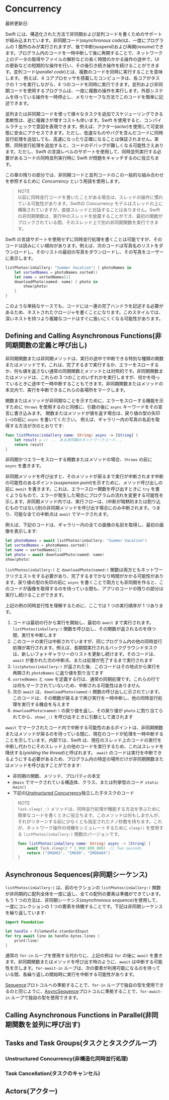 # Concurrency

最終更新日:

Swift には、構造化された方法で非同期および並列コードを書くためのサポートが組み込まれています。非同期コード(*asynchronous code*)は、一度にプログラムの 1 箇所のみが実行されますが、後で中断(*suspend*)および再開(*resume*)できます。プログラム内のコードを一時中断して後に再開することで、ネットワーク上のデータの取得やファイルの解析などの長く時間のかかる操作の途中で、UI の更新などの短期的な操作を行い、その後引き続き操作を続けることができます。並列コード(*parallel code*)とは、複数のコードを同時に実行することを意味します。 例えば、4 コアプロセッサを搭載したコンピュータは、各コアがタスクの 1 つを実行しながら、4 つのコードを同時に実行できます。並列および非同期コードを使用するプログラムは、一度に複数の操作を実行します。外部システムを待っている操作を一時停止し、メモリセーフな方法でこのコードを簡単に記述できます。

並列または非同期コードを使って様々なタスクを追加でスケジューリングできる柔軟性は、逆に複雑さが増すコストも伴います。Swift を使用すると、コンパイルラチェックで意図を表現できます。例えば、アクター(*actor*)を使用して可変状態に安全にアクセスできます。ただし、低速なものやバグを含んだコードに同時並行処理を追加しても、高速になったり正確になることは保証されません。実際、同時並行処理を追加すると、コードのデバッグが難しくなる可能性さえあります。ただし、Swift の言語レベルのサポートを使用して、同時並列実行する必要があるコードの同時並列実行時に Swift が問題をキャッチするのに役立ちます。

この章の残りの部分では、非同期コードと並列コードのこの一般的な組み合わせを参照するために *Concurrency* という用語を使用します。

> NOTE  
> 以前に同時並行コードを書いたことがある場合は、スレッドの操作に慣れている可能性があります。Swiftの Concurrency モデルはスレッドの上に構築されていますが、直接スレッドと対話することはありません。Swift の非同期関数は、実行中のスレッドを放棄することができ、最初の関数がブロックされている間、そのスレッド上で別の非同期関数を実行できます。

Swift の言語サポートを使用せずに同時並行処理を書くことは可能ですが、そのコードは読みにくい傾向があります。例えば、次のコードは写真名のリストをダウンロードし、そのリストの最初の写真をダウンロードし、その写真をユーザーに表示します。

```swift
listPhotos(inGallery: "Summer Vacation") { photoNames in
    let sortedNames = photoNames.sorted()
    let name = sortedNames[1]
    downloadPhoto(named: name) { photo in
        show(photo)
    }
}
```

このような単純なケースでも、コードには一連の完了ハンドラを記述する必要があるため、ネストされたクロージャを書くことになります。このスタイルでは、深いネストを持つより複雑なコードはすぐに扱いにくくなる可能性があります。

## Defining and Calling Asynchronous Functions(非同期関数の定義と呼び出し)

非同期関数または非同期メソッドは、実行の途中で中断できる特別な種類の関数またはメソッドです。これは、完了するまで実行するか、エラーをスローするか、何も値を返さない通常の同期関数とメソッドとは対照的です。非同期関数またはメソッドは、これらの 3 つのことのいずれかを実行しますが、何かを待っているときに途中で一時中断することもできます。非同期関数またはメソッドの本文内で、実行を中断できるこれらの各場所をマークします。

関数またはメソッドが非同期なことを示すために、エラーをスローする機能を示すために `throws` を使用するのと同様に、引数の後に `async` キーワードをその宣言に書き込みます。 関数またはメソッドが値を返す場合は、戻り値の型の矢印(`->`)の前に `async` を書いてください。 例えば、ギャラリー内の写真の名前を取得する方法が次のとおりです:

```swift
func listPhotos(inGallery name: String) async -> [String] {
    let result = // ... ある非同期のネットワークコード...
    return result
}
```

非同期かつエラーをスローする関数またはメソッドの場合、`throws` の前に `async` を書きます。

非同期メソッドを呼び出すと、そのメソッドが戻るまで実行が中断されます中断の可能性のあるポイント(*suspension point*)を示すために、メソッド呼び出しの前に `await` を書きます。これは、エラースロー関数を呼び出すときに `try` を書くようなもので、エラーが発生した場合にプログラムの流れを変更する可能性を示します。非同期メソッド内では、実行フローは、(中断が暗黙的または割り込むものではない)別の非同期メソッドを呼び出す場合にのみ中断されます。つまり、可能な全ての中断点は `await` でマークされます。

例えば、下記のコードは、ギャラリー内の全ての画像の名前を取得し、最初の画像を表示します:

```swift
let photoNames = await listPhotos(inGallery: "Summer Vacation")
let sortedNames = photoNames.sorted()
let name = sortedNames[1]
let photo = await downloadPhoto(named: name)
show(photo)
```

`listPhotos(inGallery:)` と `downloadPhoto(named:)` 関数は両方ともネットワークリクエストをする必要があり、完了するまでかなり時間がかかる可能性があります。戻り値の型の矢印の前に `async` を書くことで両方とも非同期を作ると、このコードが画像を取得するのを待っている間も、アプリのコードの残りの部分は実行し続けることができます。

上記の例の同時並行性を理解するために、ここでは 1 つの実行順序が 1 つあります。

1. コードは最初の行から実行を開始し、最初の `await` まで実行されます。`listPhotos(inGallery:)` 関数を呼び出し、その関数が返されるのを待つ間、実行を中断します
2. このコードの実行は中断されていますが、同じプログラム内の他の同時並行処理が実行されます。例えば、長期間実行されるバックグラウンドタスクは、新しいフォトギャラリーのリストを更新し続けます。そのコードは、`await` が書かれた次の中断点、または処理が完了するまで実行されます
3. `listphotos(inGallery:)` が返された後、このコードはその地点から実行を再開され `photoNames` に返り値を割り当てます
4. `sortedNames` と `name` を定義する行は、通常の同期処理です。これらの行では何もマークされていないため、中断される可能性はありません
5. 次の `await` は、`downloadPhoto(named:)` 関数の呼び出しに示されています。このコードは、その関数が戻るまで再び実行を一時中断し、他の同時並行処理を実行する機会を与えます
6. `downloadPhoto(named:)` の戻り値を返し、その戻り値が `photo` に割り当てられてから、`show(_:)` を呼び出すときに引数として渡されます

`await` でマークされたコード内で中断する可能性のあるポイントは、非同期関数またはメソッドが戻るのを待っている間に、現在のコードが処理を一時中断することを示しています。内部では、Swift は、現在のスレッド上のコードの実行を中断し代わりにそのスレッド上の他のコードを実行するため、これはスレッドを降伏する(*yielding the thread*)と呼ばれます。 `await` のコードは実行を中断できるようにする必要があるため、プログラム内の特定の場所だけが非同期関数またはメソッドを呼び出すことができます:

* 非同期の関数、メソッド、プロパティの本文
* `@main` でマークされている構造体、クラス、または列挙型のコード `static main()`
* 下記の[Unstructured Concurrency](#unstructured-concurrency非構造化同時並行処理)独立した子タスクのコード

> NOTE  
> `Task.sleep(_:)` メソッドは、同時並行処理が機能する方法を学ぶために簡単なコードを書くときに役立ちます。このメソッドは何もしませんが、それがリターンする前に少なくとも指定されたナノ秒数を待ちます。これが、ネットワーク操作の待機をシミュレートするために `sleep()` を使用する `listPhotos(inGallery:)` 関数のバージョンです。
> 
> ```swift
> func listPhotos(inGallery name: String) async -> [String] {
>     await Task.sleep(2 * 1_000_000_000)  // Two seconds
>     return ["IMG001", "IMG99", "IMG0404"]
> }
> ```

## Asynchronous Sequences(非同期シーケンス)

`listPhotos(inGallery:)` は、前のセクションの `listPhotos(inGallery:)` 関数が非同期的に配列全体を一度に返し、全ての配列の要素は準備ができています。もう 1 つの方法は、非同期シーケンス(*asynchronous sequence*)を使用して、一度にコレクションの 1 つの要素を待機することです。下記は非同期シーケンスを繰り返しています:

```swift
import Foundation

let handle = FileHandle.standardInput
for try await line in handle.bytes.lines {
    print(line)
}
```

通常の `for-in` ループを使用する代わりに、上記の例は `for` の後に `await` を書きます。非同期関数またはメソッドを呼び出す時のように、`await` は中断する可能性を示します。`for-await-in` ループは、次の要素が利用可能になるのを待っている間、各繰り返しの開始時に実行を中断する可能性があります。

[Sequence](https://developer.apple.com/documentation/swift/sequence)プロトコルへの準拠することで、`for-in` ループで独自の型を使用できるのと同じように、[AsyncSequence](https://developer.apple.com/documentation/swift/asyncsequence)プロトコルに準拠することで、`for-await-in` ループで独自の型を使用できます。

## Calling Asynchronous Functions in Parallel(非同期関数を並列に呼び出す)

## Tasks and Task Groups(タスクとタスクグループ)

### Unstructured Concurrency(非構造化同時並行処理)

### Task Cancellation(タスクのキャンセル)

## Actors(アクター)
